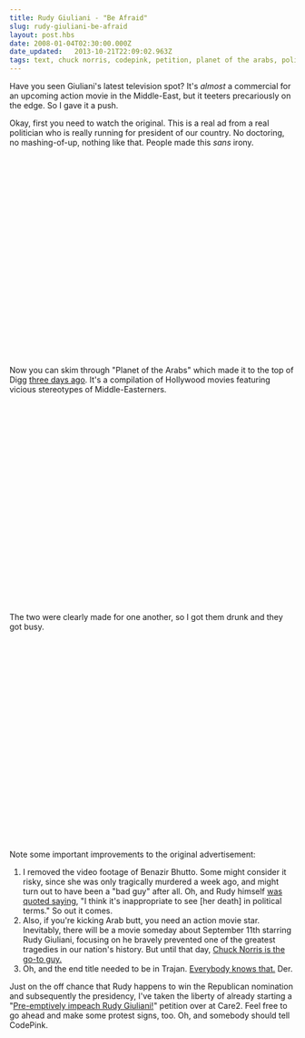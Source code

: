 ```yaml
---
title: Rudy Giuliani - "Be Afraid"
slug: rudy-giuliani-be-afraid
layout: post.hbs
date: 2008-01-04T02:30:00.000Z
date_updated:   2013-10-21T22:09:02.963Z
tags: text, chuck norris, codepink, petition, planet of the arabs, politics, racism, rudy giuliani
---
```


Have you seen Giuliani's latest television spot? It's <em>almost</em> a commercial for an upcoming action movie in the Middle-East, but it teeters precariously on the edge. So I gave it a push.<!--more-->

Okay, first you need to watch the original. This is a real ad from a real politician who is really running for president of our country. No doctoring, no mashing-of-up, nothing like that. People made this <i>sans</i> irony.

<object width="425" height="355"><param name="movie" value="http://www.youtube.com/v/Hyy5LURWTlw&rel=1"></param><param name="wmode" value="transparent"></param><embed src="http://www.youtube.com/v/Hyy5LURWTlw&rel=1" type="application/x-shockwave-flash" wmode="transparent" width="425" height="355"></embed></object>

Now you can skim through "Planet of the Arabs" which made it to the top of Digg <a href="http://digg.com/movies/Planet_of_the_Arabs_How_Hollywood_Sees_the_Middle_East_2" title="Submission and comments">three days ago</a>. It's a compilation of Hollywood movies featuring vicious stereotypes of Middle-Easterners.

<object width="425" height="355"><param name="movie" value="http://www.youtube.com/v/Mi1ZNEjEarw&rel=1"></param><param name="wmode" value="transparent"></param><embed src="http://www.youtube.com/v/Mi1ZNEjEarw&rel=1" type="application/x-shockwave-flash" wmode="transparent" width="425" height="355"></embed></object>

The two were clearly made for one another, so I got them drunk and they got busy.

<object width="425" height="355"><param name="movie" value="http://www.youtube.com/v/p9-LMwu2onM&rel=1"></param><param name="wmode" value="transparent"></param><embed src="http://www.youtube.com/v/p9-LMwu2onM&rel=1" type="application/x-shockwave-flash" wmode="transparent" width="425" height="355"></embed></object>

Note some important improvements to the original advertisement:
<ol>
<li>I removed the video footage of Benazir Bhutto. Some might consider it risky, since she was only tragically murdered a week ago, and might turn out to have been a "bad guy" after all. Oh, and Rudy himself <a href="http://www.cbsnews.com/blogs/2008/01/02/politics/fromtheroad/entry3668554.shtml" title="CBSNews.com">was quoted saying</a>, "I think it's inappropriate to see [her death] in political terms." So out it comes.</li>
<li>Also, if you're kicking Arab butt, you need an action movie star. Inevitably, there will be a movie someday about September 11<super>th</super> starring Rudy Giuliani, focusing on he bravely prevented one of the greatest tragedies in our nation's history. But until that day, <a href="http://www.youtube.com/watch?v=EjYv2YW6azE" title="HuckChuckFacts">Chuck Norris is the go-to guy.</a></li>
<li>Oh, and the end title needed to be in Trajan. <a href="http://www.goodiebag.tv/episodes/06_trajan_is_the_movie_font.htm" title="GoodieBag.tv">Everybody knows that.</a> Der.</li>
</ol>

Just on the off chance that Rudy happens to win the Republican nomination and subsequently the presidency, I've taken the liberty of already starting a "<a href="http://www.thepetitionsite.com/1/pre-emptively-impeach-rudy-giuliani" title="Yes, seriously.">Pre-emptively impeach Rudy Giuliani!</a>" petition over at Care2. Feel free to go ahead and make some protest signs, too. Oh, and somebody should tell CodePink.
